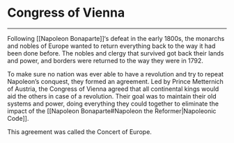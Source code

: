 # Congress of Vienna
---

Following [[Napoleon Bonaparte]]‘s defeat in the early 1800s, the monarchs and nobles of Europe wanted to return everything back to the way it had been done before. The nobles and clergy that survived got back their lands and power, and borders were returned to the way they were in 1792.

To make sure no nation was ever able to have a revolution and try to repeat Napoleon’s conquest, they formed an agreement. Led by Prince Metternich of Austria, the Congress of Vienna agreed that all continental kings would aid the others in case of a revolution. Their goal was to maintain their old systems and power, doing everything they could together to eliminate the impact of the [[Napoleon Bonaparte#Napoleon the Reformer|Napoleonic Code]].

This agreement was called the Concert of Europe.